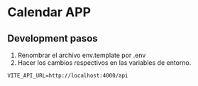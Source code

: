 # Calendar APP


## Development pasos
1. Renombrar el archivo env.template por .env
2. Hacer los cambios respectivos en las variables de entorno.

```
VITE_API_URL=http://localhost:4000/api

```